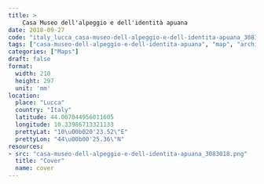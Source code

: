 ```yaml
---
title: > 
    Casa Museo dell'alpeggio e dell'identità apuana
date: 2018-09-27
code: "italy_lucca_casa-museo-dell-alpeggio-e-dell-identita-apuana_3083018"
tags: ["casa-museo-dell-alpeggio-e-dell-identita-apuana", "map", "architecture", "buildings", "Lucca", "Italy"]
categories: ["Maps"]
draft: false
format:
  width: 210
  height: 297
  unit: 'mm'
location:
  place: "Lucca"
  country: "Italy"
  latitude: 44.007044956011605
  longitude: 10.33986713321133
  prettyLat: "10\u00b020'23.52\"E"
  prettyLon: "44\u00b00'25.36\"N"
resources:
- src: "casa-museo-dell-alpeggio-e-dell-identita-apuana_3083018.png"
  title: "Cover"
  name: cover
---
```

